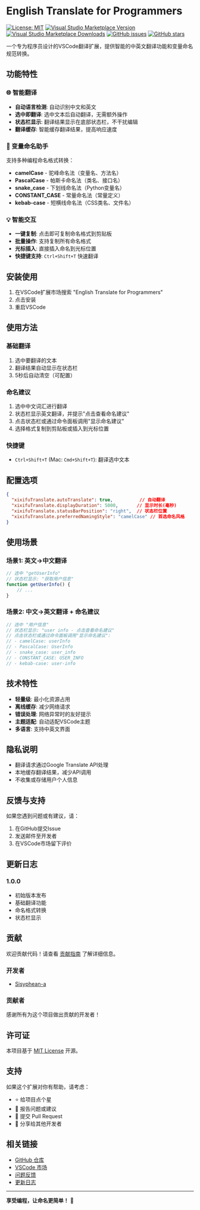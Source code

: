 # English Translate for Programmers

[![License: MIT](https://img.shields.io/badge/License-MIT-yellow.svg)](https://opensource.org/licenses/MIT)
[![Visual Studio Marketplace Version](https://img.shields.io/visual-studio-marketplace/v/Sisyphean-a.english-translate)](https://marketplace.visualstudio.com/items?itemName=Sisyphean-a.english-translate)
[![Visual Studio Marketplace Downloads](https://img.shields.io/visual-studio-marketplace/d/Sisyphean-a.english-translate)](https://marketplace.visualstudio.com/items?itemName=Sisyphean-a.english-translate)
[![GitHub issues](https://img.shields.io/github/issues/Sisyphean-a/vscode-EnglishTranslate)](https://github.com/Sisyphean-a/vscode-EnglishTranslate/issues)
[![GitHub stars](https://img.shields.io/github/stars/Sisyphean-a/vscode-EnglishTranslate)](https://github.com/Sisyphean-a/vscode-EnglishTranslate/stargazers)

一个专为程序员设计的VSCode翻译扩展，提供智能的中英文翻译功能和变量命名规范转换。

## 功能特性

### 🌐 智能翻译
- **自动语言检测**: 自动识别中文和英文
- **选中即翻译**: 选中文本后自动翻译，无需额外操作
- **状态栏显示**: 翻译结果显示在底部状态栏，不干扰编辑
- **翻译缓存**: 智能缓存翻译结果，提高响应速度

### 🔧 变量命名助手
支持多种编程命名格式转换：
- **camelCase** - 驼峰命名法（变量名、方法名）
- **PascalCase** - 帕斯卡命名法（类名、接口名）
- **snake_case** - 下划线命名法（Python变量名）
- **CONSTANT_CASE** - 常量命名法（常量定义）
- **kebab-case** - 短横线命名法（CSS类名、文件名）

### 💡 智能交互
- **一键复制**: 点击即可复制命名格式到剪贴板
- **批量操作**: 支持复制所有命名格式
- **光标插入**: 直接插入命名到光标位置
- **快捷键支持**: `Ctrl+Shift+T` 快速翻译

## 安装使用

1. 在VSCode扩展市场搜索 "English Translate for Programmers"
2. 点击安装
3. 重启VSCode

## 使用方法

### 基础翻译
1. 选中要翻译的文本
2. 翻译结果自动显示在状态栏
3. 5秒后自动清空（可配置）

### 命名建议
1. 选中中文词汇进行翻译
2. 状态栏显示英文翻译，并提示"点击查看命名建议"
3. 点击状态栏或通过命令面板调用"显示命名建议"
4. 选择格式复制到剪贴板或插入到光标位置

### 快捷键
- `Ctrl+Shift+T` (Mac: `Cmd+Shift+T`): 翻译选中文本

## 配置选项

```json
{
  "xixifuTranslate.autoTranslate": true,          // 自动翻译
  "xixifuTranslate.displayDuration": 5000,       // 显示时长(毫秒)
  "xixifuTranslate.statusBarPosition": "right",  // 状态栏位置
  "xixifuTranslate.preferredNamingStyle": "camelCase" // 首选命名风格
}
```

## 使用场景

### 场景1: 英文→中文翻译
```javascript
// 选中 "getUserInfo"
// 状态栏显示: "获取用户信息"
function getUserInfo() {
    // ...
}
```

### 场景2: 中文→英文翻译 + 命名建议
```javascript
// 选中 "用户信息"
// 状态栏显示: "user info - 点击查看命名建议"
// 点击状态栏或通过命令面板调用"显示命名建议":
// - camelCase: userInfo
// - PascalCase: UserInfo
// - snake_case: user_info
// - CONSTANT_CASE: USER_INFO
// - kebab-case: user-info
```

## 技术特性

- **轻量级**: 最小化资源占用
- **离线缓存**: 减少网络请求
- **错误处理**: 网络异常时的友好提示
- **主题适配**: 自动适配VSCode主题
- **多语言**: 支持中英文界面

## 隐私说明

- 翻译请求通过Google Translate API处理
- 本地缓存翻译结果，减少API调用
- 不收集或存储用户个人信息

## 反馈与支持

如果您遇到问题或有建议，请：
1. 在GitHub提交Issue
2. 发送邮件至开发者
3. 在VSCode市场留下评价

## 更新日志

### 1.0.0
- 初始版本发布
- 基础翻译功能
- 命名格式转换
- 状态栏显示

## 贡献

欢迎贡献代码！请查看 [贡献指南](CONTRIBUTING.md) 了解详细信息。

### 开发者
- [Sisyphean-a](https://github.com/Sisyphean-a)

### 贡献者
感谢所有为这个项目做出贡献的开发者！

## 许可证

本项目基于 [MIT License](LICENSE) 开源。

## 支持

如果这个扩展对你有帮助，请考虑：
- ⭐ 给项目点个星
- 🐛 报告问题或建议
- 🔀 提交 Pull Request
- 📝 分享给其他开发者

## 相关链接

- [GitHub 仓库](https://github.com/Sisyphean-a/vscode-EnglishTranslate)
- [VSCode 市场](https://marketplace.visualstudio.com/items?itemName=Sisyphean-a.english-translate)
- [问题反馈](https://github.com/Sisyphean-a/vscode-EnglishTranslate/issues)
- [更新日志](CHANGELOG.md)

---

**享受编程，让命名更简单！** 🚀
